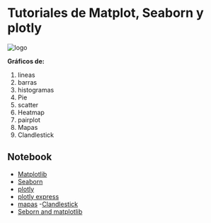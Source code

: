 # Tutoriales de Matplot,  Seaborn y plotly
![logo]

**Gráficos de:** 
1.  lineas
1.  barras
1.  histogramas
1.  Pie
1. scatter 
1. Heatmap
1. pairplot
1. Mapas
1. Clandlestick





## Notebook  

- [Matplotlib](https://nbviewer.jupyter.org/github/luishernand/guia_visualizacion/blob/master/guia_matplotlib.ipynb)
- [Seaborn](https://nbviewer.jupyter.org/github/luishernand/guia_visualizacion/blob/master/guia_seaborn.ipynb)
- [plotly](https://nbviewer.jupyter.org/github/luishernand/guia_visualizacion/blob/master/plotly.ipynb)
- [plotly express](https://nbviewer.jupyter.org/github/luishernand/guia_visualizacion/blob/master/plotlyexpresss.ipynb)
- [mapas](https://nbviewer.jupyter.org/github/luishernand/guia_visualizacion/blob/master/Maps.ipynb)
-[Clandlestick](https://nbviewer.jupyter.org/github/luishernand/tutarial_visualizaciones_python/blob/master/Candlestick%20Chart.ipynb)
- [Seborn and matplotlib](https://nbviewer.jupyter.org/github/luishernand/tutarial_visualizaciones_python/blob/master/Seborn%20and%20matplolib.ipynb)


[logo]:https://github.com/luishernand/tutarial_visualizaciones_python/blob/master/thumbnail.png

